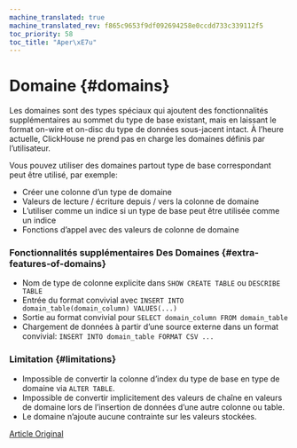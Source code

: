 ```yaml
---
machine_translated: true
machine_translated_rev: f865c9653f9df092694258e0ccdd733c339112f5
toc_priority: 58
toc_title: "Aper\xE7u"
---
```


# Domaine {#domains}

Les domaines sont des types spéciaux qui ajoutent des fonctionnalités supplémentaires au sommet du type de base existant, mais en laissant le format on-wire et on-disc du type de données sous-jacent intact. À l’heure actuelle, ClickHouse ne prend pas en charge les domaines définis par l’utilisateur.

Vous pouvez utiliser des domaines partout type de base correspondant peut être utilisé, par exemple:

-   Créer une colonne d’un type de domaine
-   Valeurs de lecture / écriture depuis / vers la colonne de domaine
-   L’utiliser comme un indice si un type de base peut être utilisée comme un indice
-   Fonctions d’appel avec des valeurs de colonne de domaine

### Fonctionnalités supplémentaires Des Domaines {#extra-features-of-domains}

-   Nom de type de colonne explicite dans `SHOW CREATE TABLE` ou `DESCRIBE TABLE`
-   Entrée du format convivial avec `INSERT INTO domain_table(domain_column) VALUES(...)`
-   Sortie au format convivial pour `SELECT domain_column FROM domain_table`
-   Chargement de données à partir d’une source externe dans un format convivial: `INSERT INTO domain_table FORMAT CSV ...`

### Limitation {#limitations}

-   Impossible de convertir la colonne d’index du type de base en type de domaine via `ALTER TABLE`.
-   Impossible de convertir implicitement des valeurs de chaîne en valeurs de domaine lors de l’insertion de données d’une autre colonne ou table.
-   Le domaine n’ajoute aucune contrainte sur les valeurs stockées.

[Article Original](https://clickhouse.tech/docs/en/data_types/domains/overview) <!--hide-->
